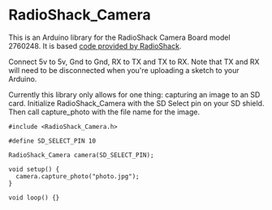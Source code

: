 # RadioShack_Camera

This is an Arduino library for the RadioShack Camera Board model 2760248. It is based [code provided by RadioShack](https://github.com/RadioShackCorp/2760248-Camera-Board).

Connect 5v to 5v, Gnd to Gnd, RX to TX and TX to RX. Note that TX and RX will need to be disconnected when you're uploading a sketch to your Arduino.

Currently this library only allows for one thing: capturing an image to an SD card. Initialize RadioShack_Camera with the SD Select pin on your SD shield. Then call capture_photo with the file name for the image.

```
#include <RadioShack_Camera.h>

#define SD_SELECT_PIN 10

RadioShack_Camera camera(SD_SELECT_PIN);

void setup() {
  camera.capture_photo("photo.jpg");
}

void loop() {}
```